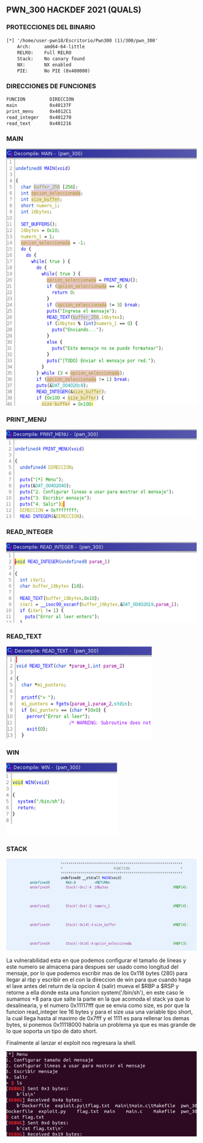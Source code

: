 ## PWN_300 HACKDEF 2021 (QUALS)

### PROTECCIONES DEL BINARIO
```
[*] '/home/user-pwn18/Escritorio/Pwn300 (1)/300/pwn_300'
    Arch:     amd64-64-little
    RELRO:    Full RELRO
    Stack:    No canary found
    NX:       NX enabled
    PIE:      No PIE (0x400000)
```
### DIRECCIONES DE FUNCIONES
```
FUNCION	        DIRECCION
main	        0x40137F
print_menu	    0x4012C1
read_integer    0x401270
read_text	    0x401216
```

### MAIN
![Main](https://raw.githubusercontent.com/ivanmedina/CTFs/master/HACKDEF21-QUALS/sender/assets/main.png)

### PRINT_MENU
![Print_Menu](https://raw.githubusercontent.com/ivanmedina/CTFs/master/HACKDEF21-QUALS/sender/assets/print_menu.png)

### READ_INTEGER
![Read_Integer](https://raw.githubusercontent.com/ivanmedina/CTFs/master/HACKDEF21-QUALS/sender/assets/read_integer.png)

### READ_TEXT
![Read_Text](https://raw.githubusercontent.com/ivanmedina/CTFs/master/HACKDEF21-QUALS/sender/assets/read_text.png)

### WIN
![Win](https://raw.githubusercontent.com/ivanmedina/CTFs/master/HACKDEF21-QUALS/sender/assets/win.png)

### STACK
![Stack](https://raw.githubusercontent.com/ivanmedina/CTFs/master/HACKDEF21-QUALS/sender/assets/stack.png)

La vulnerabilidad esta en que podemos configurar el tamaño de lineas y este numero se almacena para despues ser usado como longitud del mensaje, por lo que podemos escribir mas de los 0x118 bytes (280) para llegar al rbp y escribir en el con la direccion de win para que cuando haga el lave antes del return de la opcion 4 (salir) mueva el $RBP a $RSP y retorne a ella donde esta una funcion system('/bin/sh'), en este caso le sumamos +8 para que salte la parte en la que acomoda el stack ya que lo desalinearia, y el numero 0x11117fff que se envia como size, es por que la funcion read_integer lee 16 bytes y para el size usa una variable tipo short, la cual llega hasta al maximo de 0x7fff y el 1111 es para rellenar los demas bytes, si ponemos 0x11118000 habria un problema ya que es mas grande de lo que soporta un tipo de dato short.

Finalmente al lanzar el exploit nos regresara la shell.

![Shell](https://raw.githubusercontent.com/ivanmedina/CTFs/master/HACKDEF21-QUALS/sender/assets/shell.png)